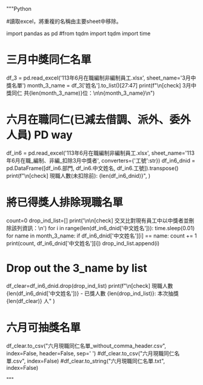 """Python

#讀取excel，將重複的名稱由主要sheet中移除。


import pandas as pd
#from tqdm import tqdm
import time


# 三月中獎同仁名單
df_3 = pd.read_excel('113年6月在職編制非編制員工.xlsx', sheet_name='3月中獎名單')
month_3_name = df_3['姓名'].to_list()[27:47]
print(f"\n[check] 3月中獎同仁 共{len(month_3_name)}位：\n\n{month_3_name}\n")


# 六月在職同仁(已減去借調、派外、委外人員) PD way
df_in6 = pd.read_excel('113年6月在職編制非編制員工.xlsx', sheet_name='113年6月在職_編制、非編_扣除3月中獎者', converters={'工號':str})
df_in6_dnid = pd.DataFrame([df_in6.部門, df_in6.中文姓名, df_in6.工號]).transpose()
print(f"\n[check] 現職人數(未扣除前): {len(df_in6_dnid)}", )


# 將已得獎人排除現職名單
count=0
drop_ind_list=[]
print('\n\n[check] 交叉比對現有員工中以中獎者並刪除該列資訊：\n')
for i in range(len(df_in6_dnid['中文姓名'])):
    time.sleep(0.01)
    for name in month_3_name:
        if df_in6_dnid['中文姓名'][i] == name:
            count += 1
            print(count, df_in6_dnid['中文姓名'][i])
            drop_ind_list.append(i)

# Drop out the 3_name by list
df_clear=df_in6_dnid.drop(drop_ind_list)
print(f"\n[check] 現職人數 {len(df_in6_dnid['中文姓名'])} - 已獎人數 {len(drop_ind_list)}: 本次抽獎  {len(df_clear)} 人" )


# 六月可抽獎名單
df_clear.to_csv("六月現職同仁名單_without_comma_header.csv", index=False, header=False, sep=' ')
#df_clear.to_csv("六月現職同仁名單.csv", index=False)
#df_clear.to_string("六月現職同仁名單.txt", index=False)

"""



